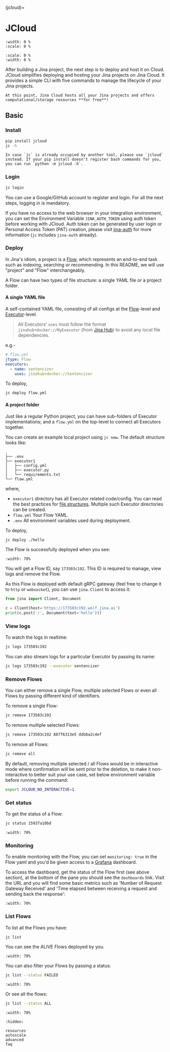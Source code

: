 (jcloud)=
# JCloud

```{figure} https://docs.jina.ai/_images/jcloud-banner.png
:width: 0 %
:scale: 0 %
```

```{figure} img/jcloud-banner.png
:scale: 0 %
:width: 0 %
```


After building a Jina project, the next step is to deploy and host it on Cloud. JCloud simplifies deploying and hosting your Jina projects on Jina Cloud. It provides a simple CLI with five commands to manage the lifecycle of your Jina projects.

```{tip}
At this point, Jina Cloud hosts all your Jina projects and offers computational/storage resources **for free**!
```

## Basic
### Install

```bash
pip install jcloud
jc -h
```

```{hint}
In case `jc` is already occupied by another tool, please use `jcloud` instead. If your pip install doesn't register bash commands for you, you can run `python -m jcloud -h`.
```

### Login

```bash
jc login
```

You can use a Google/GitHub account to register and login. For all the next steps, logging in is mandatory.

If you have no access to the web browser in your integration environment, you can set the Environment Variable `JINA_AUTH_TOKEN` using auth token before working with JCloud. Auth token can be generated by user login or Personal Access Token (PAT) creation, please visit [jina-auth](https://github.com/jina-ai/auth) for more information (`jc` includes `jina-auth` already).

### Deploy

In Jina's idiom, a project is a [Flow](https://docs.jina.ai/fundamentals/flow/), which represents an end-to-end task such as indexing, searching or recommending. In this README, we will use "project" and "Flow" interchangeably.

A Flow can have two types of file structure: a single YAML file or a project folder.

#### A single YAML file

A self-contained YAML file, consisting of all configs at the [Flow](https://docs.jina.ai/fundamentals/flow/)-level and [Executor](https://docs.jina.ai/fundamentals/executor/)-level.

> All Executors' `uses` must follow the format `jinahub+docker://MyExecutor` (from [Jina Hub](https://hub.jina.ai)) to avoid any local file dependencies.

e.g.-

```yaml
# flow.yml
jtype: Flow
executors:
  - name: sentencizer
    uses: jinahub+docker://Sentencizer
```

To deploy,

```bash
jc deploy flow.yml
```

#### A project folder

Just like a regular Python project, you can have sub-folders of Executor implementations; and a `flow.yml` on the top-level to connect all Executors together.

You can create an example local project using `jc new`. The default structure looks like:

```
.
├── .env
├── executor1
│   ├── config.yml
│   ├── executor.py
│   └── requirements.txt
└── flow.yml
```

where,

- `executor1` directory has all Executor related code/config. You can read the best practices for [file structures](https://docs.jina.ai/fundamentals/executor/executor-files/). Multiple such Executor directories can be created.
- `flow.yml` Your Flow YAML.
- `.env` All environment variables used during deployment.

To deploy,

```bash
jc deploy ./hello
```


The Flow is successfully deployed when you see:

```{figure} deploy.png
:width: 70%
```

You will get a Flow ID, say `173503c192`. This ID is required to manage, view logs and remove the Flow.

As this Flow is deployed with default gRPC gateway (feel free to change it to `http` or `websocket`), you can use `jina.Client` to access it:

```python
from jina import Client, Document

c = Client(host='https://173503c192.wolf.jina.ai')
print(c.post('/', Document(text='hello')))
```



### View logs

To watch the logs in realtime:

```bash
jc logs 173503c192
```

You can also stream logs for a particular Executor by passing its name:

```bash
jc logs 173503c192 --executor sentencizer
```

### Remove Flows

You can either remove a single Flow, multiple selected Flows or even all Flows by passing different kind of identifiers.

To remove a single Flow:

```bash
jc remove 173503c192
```

To remove multiple selected Flows:

```bash
jc remove 173503c192 887f6313e5 ddb8a2c4ef
```

To remove all Flows:

```bash
jc remove all
```

By default, removing multiple selected / all Flows would be in interactive mode where confirmation will be sent prior to
the deletion, to make it non-interactive to better suit your use case, set below environment variable before running the command:

```bash
export JCLOUD_NO_INTERACTIVE=1
```

### Get status

To get the status of a Flow:
```bash
jc status 15937a10bd
```

```{figure} status.png
:width: 70%
```

### Monitoring
To enable monitoring with the Flow, you can set `monitoring: true` in the Flow yaml and you'd be given access to a [Grafana](https://grafana.com/) dashboard.

To access the dashboard, get the status of the Flow first (see above section), at the bottom of the pane you should see the `dashboards` link. Visit the URL and you will find some basic metrics such as 'Number of Request Gateway Received' and 'Time elapsed between receiving a request and sending back the response':

```{figure} monitoring.png
:width: 70%
```

### List Flows

To list all the Flows you have:
```bash
jc list
```

You can see the ALIVE Flows deployed by you.

```{figure} list.png
:width: 70%
```


You can also filter your Flows by passing a status:

```bash
jc list --status FAILED
```


```{figure} list_failed.png
:width: 70%
```

Or see all the flows:

```bash
jc list --status ALL
```

```{figure} list_all.png
:width: 70%
```

```{toctree}
:hidden:

resources
autoscale
advanced
faq
```
